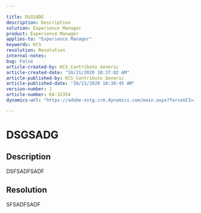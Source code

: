 ```yaml
---

title: DSGSADG  
description: Description  
solution: Experience Manager  
product: Experience Manager  
applies-to: "Experience Manager"  
keywords: KCS  
resolution: Resolution  
internal-notes:   
bug: False  
article-created-by: KCS_Contributo Generic  
article-created-date: "10/21/2020 10:37:02 AM"  
article-published-by: KCS_Contributo Generic  
article-published-date: "10/21/2020 10:38:45 AM"  
version-number: 1  
article-number: KA-32354  
dynamics-url: "https://adobe-estg.crm.dynamics.com/main.aspx?forceUCI=1&pagetype=entityrecord&etn=knowledgearticle&id=b4c3b357-8913-eb11-a813-000d3a593b1e"

---
```


# DSGSADG

## Description

DSFSADFSADF

## Resolution

SFSADFSADF
